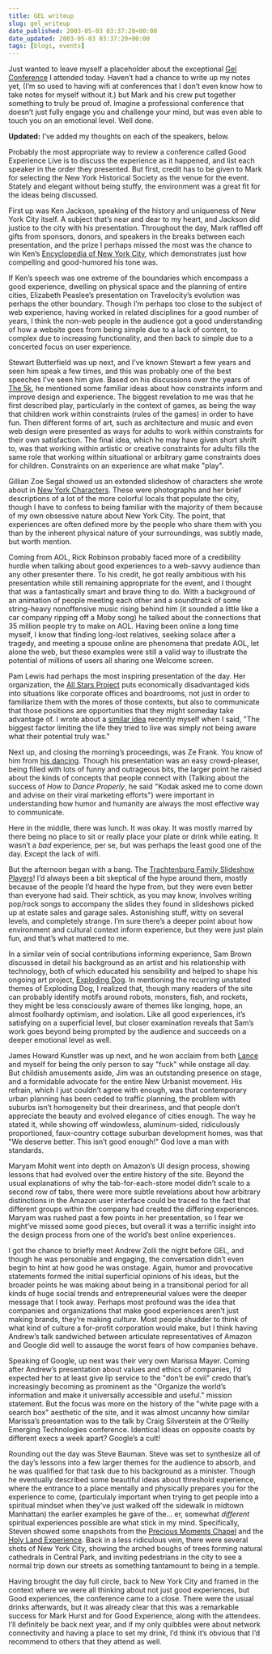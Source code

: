 ```yaml
---
title: GEL writeup
slug: gel_writeup
date_published: 2003-05-03 03:37:20+00:00
date_updated: 2003-05-03 03:37:20+00:00
tags: [blogs, events]
---
```

Just wanted to leave myself a placeholder about the exceptional [Gel Conference](http://www.goodexperience.com/gel/) I attended today. Haven’t had a chance to write up my notes yet, (I’m so used to having wifi at conferences that I don’t even know how to take notes for myself without it.) but Mark and his crew put together something to truly be proud of. Imagine a professional conference that doesn’t just fully engage you and challenge your mind, but was even able to touch you on an emotional level. Well done.

**Updated:** I’ve added my thoughts on each of the speakers, below.

Probably the most appropriate way to review a conference called Good Experience Live is to discuss the experience as it happened, and list each speaker in the order they presented. But first, credit has to be given to Mark for selecting the New York Historical Society as the venue for the event. Stately and elegant without being stuffy, the environment was a great fit for the ideas being discussed.

First up was Ken Jackson, speaking of the history and uniqueness of New York City itself. A subject that’s near and dear to my heart, and Jackson did justice to the city with his presentation. Throughout the day, Mark raffled off gifts from sponsors, donors, and speakers in the breaks between each presentation, and the prize I perhaps missed the most was the chance to win Ken’s [Encyclopedia of New York City](http://www.amazon.com/exec/obidos/tg/detail/-/0300055366/2020-20), which demonstrates just how compelling and good-humored his tone was.

If Ken’s speech was one extreme of the boundaries which encompass a good experience, dwelling on physical space and the planning of entire cities, Elizabeth Peaslee’s presentation on Travelocity’s evolution was perhaps the other boundary. Though I’m perhaps too close to the subject of web experience, having worked in related disciplines for a good number of years, I think the non-web people in the audience got a good understanding of how a website goes from being simple due to a lack of content, to complex due to increasing functionality, and then back to simple due to a concerted focus on user experience.

Stewart Butterfield was up next, and I’ve known Stewart a few years and seen him speak a few times, and this was probably one of the best speeches I’ve seen him give. Based on his discussions over the years of [The 5k](http://www.the5k.org), he mentioned some familiar ideas about how constraints inform and improve design and experience. The biggest revelation to me was that he first described play, particularly in the context of games, as being the way that children work within constraints (rules of the games) in order to have fun. Then different forms of art, such as architecture and music and even web design were presented as ways for adults to work within constraints for their own satisfaction. The final idea, which he may have given short shrift to, was that working within artistic or creative constraints for adults fills the same role that working within situational or arbitrary game constraints does for children. Constraints on an experience are what make "play".

Gillian Zoe Segal showed us an extended slideshow of characters she wrote about in [New York Characters](http://www.amazon.com/exec/obidos/ASIN/0393041964/2020-20). These were photographs and her brief descriptions of a lot of the more colorful locals that populate the city, though I have to confess to being familiar with the majority of them because of my own obsessive nature about New York City. The point, that experiences are often defined more by the people who share them with you than by the inherent physical nature of your surroundings, was subtly made, but worth mention.

Coming from AOL, Rick Robinson probably faced more of a credibility hurdle when talking about good experiences to a web-savvy audience than any other presenter there. To his credit, he got really ambitious with his presentation while still remaining appropriate for the event, and I thought that was a fantastically smart and brave thing to do. With a background of an animation of people meeting each other and a soundtrack of some string-heavy nonoffensive music rising behind him (it sounded a little like a car company ripping off a Moby song) he talked about the connections that 35 million people try to make on AOL. Having been online a long time myself, I know that finding long-lost relatives, seeking solace after a tragedy, and meeting a spouse online are phenomena that predate AOL, let alone the web, but these examples were still a valid way to illustrate the potential of millions of users all sharing one Welcome screen.

Pam Lewis had perhaps the most inspiring presentation of the day. Her organization, the [All Stars Project](http://www.allstars.org) puts economically disadvantaged kids into situations like corporate offices and boardrooms, not just in order to familiarize them with the mores of those contexts, but also to communicate that those positions are opportunities that they might someday take advantage of. I wrote about a [similar idea](/index.php?archives/005934.php) recently myself when I said, "The biggest factor limiting the life they tried to live was simply not being aware what their potential truly was."

Next up, and closing the morning’s proceedings, was Ze Frank. You know of him from [his dancing](http://www.zefrank.com/invite/swfs/index.html). Though his presentation was an easy crowd-pleaser, being filled with lots of funny and outrageous bits, the larger point he raised about the kinds of concepts that people connect with (Talking about the success of *How to Dance Properly*, he said "Kodak asked me to come down and advise on their viral marketing efforts") were important in understanding how humor and humanity are always the most effective way to communicate.

Here in the middle, there was lunch. It was okay. It was mostly marred by there being no place to sit or really place your plate or drink while eating. It wasn’t a *bad* experience, per se, but was perhaps the least good one of the day. Except the lack of wifi.

But the afternoon began with a bang. The [Trachtenburg Family Slideshow Players](http://www.slideshowplayers.com/)! I’d always been a bit skeptical of the hype around them, mostly because of the people I’d heard the hype from, but they were even better than everyone had said. Their schtick, as you may know, involves writing pop/rock songs to accompany the slides they found in slideshows picked up at estate sales and garage sales. Astonishing stuff, witty on several levels, and completely strange. I’m sure there’s a deeper point about how environment and cultural context inform experience, but they were just plain fun, and that’s what mattered to me.

In a similar vein of social contributions informing experience, Sam Brown discussed in detail his background as an artist and his relationship with technology, both of which educated his sensibility and helped to shape his ongoing art project, [Exploding Dog](http://www.explodingdog.com). In mentioning the recurring unstated themes of Exploding Dog, I realized that, though many readers of the site can probably identify motifs around robots, monsters, fish, and rockets, they might be less consciously aware of themes like longing, hope, an almost foolhardy optimism, and isolation. Like all good experiences, it’s satisfying on a superficial level, but closer examination reveals that Sam’s work goes beyond being prompted by the audience and succeeds on a deeper emotional level as well.

James Howard Kunstler was up next, and he won acclaim from both [Lance](http://www.glassdog.com/) and myself for being the only person to say "fuck" while onstage all day. But childish amusements aside, Jim was an outstanding presence on stage, and a formidable advocate for the entire New Urbanist movement. His refrain, which I just couldn’t agree with enough, was that contemporary urban planning has been ceded to traffic planning, the problem with suburbs isn’t homogeneity but their dreariness, and that people don’t appreciate the beauty and evolved elegance of cities enough. The way he stated it, while showing off windowless, aluminum-sided, ridiculously proportioned, faux-country cottage suburban development homes, was that "We deserve better. This isn’t good enough!" God love a man with standards.

Maryam Mohit went into depth on Amazon’s UI design process, showing lessons that had evolved over the entire history of the site. Beyond the usual explanations of why the tab-for-each-store model didn’t scale to a second row of tabs, there were more subtle revelations about how arbitrary distinctions in the Amazon user interface could be traced to the fact that different groups within the company had created the differing experiences. Maryam was rushed past a few points in her presentation, so I fear we might’ve missed some good pieces, but overall it was a terrific insight into the design process from one of the world’s best online experiences.

I got the chance to briefly meet Andrew Zolli the night before GEL, and though he was personable and engaging, the conversation didn’t even begin to hint at how good he was onstage. Again, humor and provocative statements formed the initial superficial opinions of his ideas, but the broader points he was making about being in a transitional period for all kinds of huge social trends and entrepreneurial values were the deeper message that I took away. Perhaps most profound was the idea that companies and organizations that make good experiences aren’t just making brands, they’re making *culture*. Most people shudder to think of what kind of culture a for-profit corporation would make, but I think having Andrew’s talk sandwiched between articulate representatives of Amazon and Google did well to assauge the worst fears of how companies behave.

Speaking of Google, up next was their very own Marissa Mayer. Coming after Andrew’s presentation about values and ethics of companies, I’d expected her to at least give lip service to the "don’t be evil" credo that’s increasingly becoming as prominent as the "Organize the world’s information and make it universally accessible and useful." mission statement. But the focus was more on the history of the "white page with a search box" aesthetic of the site, and it was almost uncanny how similar Marissa’s presentation was to the talk by Craig Silverstein at the O’Reilly Emerging Technologies conference. Identical ideas on opposite coasts by different execs a week apart? Google’s a cult!

Rounding out the day was Steve Bauman. Steve was set to synthesize all of the day’s lessons into a few larger themes for the audience to absorb, and he was qualified for that task due to his background as a minister. Though he eventually described some beautiful ideas about threshold experience, where the entrance to a place mentally and physically prepares you for the experience to come, (particulaly important when trying to get people into a spiritual mindset when they’ve just walked off the sidewalk in midtown Manhattan) the earlier examples he gave of the… er, somewhat *different* spiritual experiences possible are what stick in my mind. Specifically, Steven showed some snapshots from the [Precious Moments Chapel](http://www.preciousmoments.com/chapelb/chapel_travel.htm) and the [Holy Land Experience](http://www.theholylandexperience.com/). Back in a less ridiculous vein, there were several shots of New York City, showing the arched boughs of trees forming natural cathedrals in Central Park, and inviting pedestrians in the city to see a normal trip down our streets as something tantamount to being in a temple.

Having brought the day full circle, back to New York City and framed in the context where we were all thinking about not just good experiences, but Good experiences, the conference came to a close. There were the usual drinks afterwards, but it was already clear that this was a remarkable success for Mark Hurst and for Good Experience, along with the attendees. I’ll definitely be back next year, and if my only quibbles were about network connectivity and having a place to set my drink, I’d think it’s obvious that I’d recommend to others that they attend as well.
